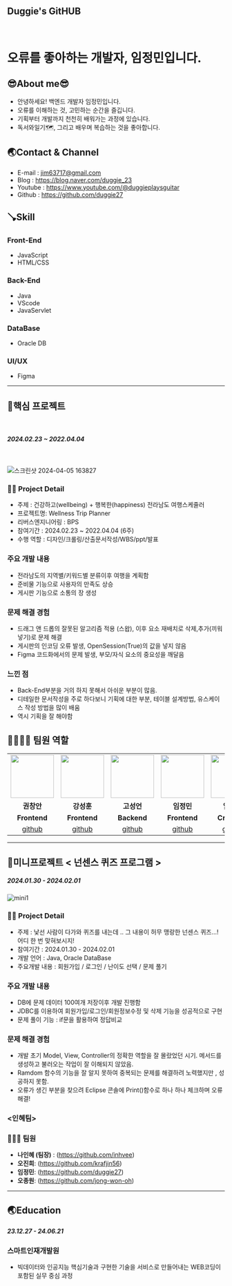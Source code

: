 ## Duggie's GitHUB

<br>

# 오류를 좋아하는 개발자, 임정민입니다.

## 😎About me😎
- 안녕하세요! 백엔드 개발자 임정민입니다.
- 오류를 이해하는 것, 고민하는 순간을 즐깁니다.
- 기획부터 개발까지 천천히 배워가는 과정에 있습니다.
- 독서와일기🗺️, 그리고 배우며 복습하는 것을 좋아합니다.

## 🌏Contact & Channel
- E-mail : jim63717@gmail.com
- Blog : https://blog.naver.com/duggie_23
- Youtube : https://www.youtube.com/@duggieplaysguitar
- Github : https://github.com/duggie27


## 🪠Skill
### Front-End
- JavaScript
- HTML/CSS

### Back-End
- Java
- VScode
- JavaServlet

### DataBase
- Oracle DB

### UI/UX
- Figma

<hr>

## 🎉핵심 프로젝트
<br>

##### 2024.02.23 ~ 2022.04.04

<br>

![스크린샷 2024-04-05 163827](https://github.com/duggie27/duggie27/assets/157657483/9c322b5e-1ed6-4614-a93b-654112d18573)



### 😶‍🌫️ Project Detail
- 주제 :  건강하고(wellbeing) + 행복한(happiness) 전라남도 여행스케줄러
- 프로젝트명: Wellness Trip Planner
- 리버스엔지니어링 : BPS
- 참여기간 : 2024.02.23 ~ 2022.04.04 (6주)
- 수행 역할 : 디자인/크롤링/산출문서작성/WBS/ppt/발표

### 주요 개발 내용 
- 전라남도의 지역별/키워드별 분류이후 여행을 계획함
- 준비물 기능으로 사용자의 만족도 상승
- 게시판 기능으로 소통의 장 생성


### 문제 해결 경험 
- 드래그 앤 드롭의 잘못된 알고리즘 적용 (스왑), 이후 요소 재배치로 삭제,추가(끼워넣기)로 문제 해결
- 게시판의 인코딩 오류 발생,  OpenSession(True)의 값을 넣지 않음
- Figma 코드화에서의 문제 발생, 부모/자식 요소의 중요성을 깨달음


### 느낀 점
- Back-End부분을 거의 하지 못해서 아쉬운 부분이 많음.
- 디테일한 문서작성을 주로 하다보니 기획에 대한 부분, 테이블 설계방법, 유스케이스 작성 방법을 많이 배움
- 역시 기획을 잘 해야함




## 👨‍👩‍👦‍👦 팀원 역할
<table>
  <tr>
    <td align="center"><img src="https://item.kakaocdn.net/do/fd49574de6581aa2a91d82ff6adb6c0115b3f4e3c2033bfd702a321ec6eda72c" width="100" height="100"/></td>
    <td align="center"><img src="https://mb.ntdtv.kr/assets/uploads/2019/01/Screen-Shot-2019-01-08-at-4.31.55-PM-e1546932545978.png" width="100" height="100"/></td>
    <td align="center"><img src="https://mblogthumb-phinf.pstatic.net/20160127_177/krazymouse_1453865104404DjQIi_PNG/%C4%AB%C4%AB%BF%C0%C7%C1%B7%BB%C1%EE_%B6%F3%C0%CC%BE%F0.png?type=w2" width="100" height="100"/></td>
    <td align="center"><img src="https://i.pinimg.com/236x/ed/bb/53/edbb53d4f6dd710431c1140551404af9.jpg" width="100" height="100"/></td>
    <td align="center"><img src="https://pbs.twimg.com/media/B-n6uPYUUAAZSUx.png" width="100" height="100"/></td>
  </tr>
  <tr>
    <td align="center"><strong>권창안</strong></td>
    <td align="center"><strong>강성훈</strong></td>
    <td align="center"><strong>고성언</strong></td>
    <td align="center"><strong>임정민</strong></td>
    <td align="center"><strong>임찬혁</strong></td>
  </tr>
  <tr>
    <td align="center"><b>Frontend</b></td>
    <td align="center"><b>Frontend</b></td>
    <td align="center"><b>Backend</b></td>
    <td align="center"><b>Frontend</b></td>
    <td align="center"><b>Crowling</b></td>
  </tr>
  <tr>
    <td align="center"><a href="https://github.com/자신의username작성해주세요" target='_blank'>github</a></td>
    <td align="center"><a href="https://github.com/자신의username작성해주세요" target='_blank'>github</a></td>
    <td align="center"><a href="https://github.com/자신의username작성해주세요" target='_blank'>github</a></td>
    <td align="center"><a href="https://github.com/duggie27" target='_blank'>github</a></td>
    <td align="center"><a href="https://github.com/자신의username작성해주세요" target='_blank'>github</a></td>
  </tr>
</table>


<hr>

## 🎉미니프로젝트 < 넌센스 퀴즈 프로그램 >
##### 2024.01.30 - 2024.02.01


![mini1](https://github.com/krafjin56/krafjin56/assets/157596156/82462050-75c6-4e61-a454-ccadd9b573be)

### 😶‍🌫️ Project Detail
- 주제 : 낯선 사람이 다가와 퀴즈를 내는데 .. 그 내용이 허무 맹랑한 넌센스 퀴즈...! 어디 한 번 맞혀보시지!
- 참여기간 : 2024.01.30 - 2024.02.01
- 개발 언어 : Java, Oracle DataBase
- 주요개발 내용 : 회원가입 / 로그인 / 난이도 선택 / 문제 풀기
  
### 주요 개발 내용 
- DB에 문제 데이터 100여개 저장이후 개발 진행함
- JDBC를 이용하여 회원가입/로그인/회원정보수정 및 삭제 기능을 성공적으로 구현
- 문제 풀이 기능 : if문을 활용하여 정답비교

### 문제 해결 경험
- 개발 초기 Model, View, Controller의 정확한 역할을 잘 몰랐었던 시기. 메서드를 생성하고 불러오는 작업이 잘 이해되지 않았음.
- Ramdom 함수의 기능을 잘 알지 못하여 중복되는 문제를 해결하려 노력했지만 , 성공하지 못함.
- 오류가 생긴 부분을 찾으려 Eclipse 콘솔에 Print()함수로 하나 하나 체크하며 오류해결!


### <인혜팀>
### 👨🏻‍💻 팀원  
- **나인혜 (팀장)** :  (https://github.com/inhvee)
- **오진희**:  (https://github.com/krafjin56)
- **임정민**:  (https://github.com/duggie27)
- **오종원**:  (https://github.com/jong-won-oh)


<hr>

## 🌏Education 
##### 23.12.27 - 24.06.21
### 스마트인재개발원
- 빅데이터와 인공지능 핵심기술과 구현한 기술을 서비스로 만들어내는 WEB코딩이 포함된 실무 중심 과정


